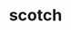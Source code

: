 ---
title: "scotch"
layout: cache
categories: [package, develop]
meta: {"compilers": ["gcc@11.4.0", "gcc@12.4.0", "intel-oneapi-compilers@2024.1.0", "intel-oneapi-compilers@2025.1.0"], "num_specs": 99, "num_specs_by_stack": {"aws-pcluster-neoverse_v1": 17, "aws-pcluster-x86_64_v4": 28, "e4s": 27, "e4s-neoverse-v2": 13, "e4s-oneapi": 14, "root": 99}, "oss": ["amzn2", "ubuntu22.04"], "platforms": ["linux"], "stacks": ["aws-pcluster-neoverse_v1", "aws-pcluster-x86_64_v4", "e4s", "e4s-neoverse-v2", "e4s-oneapi", "root"], "targets": ["neoverse_v1", "neoverse_v2", "x86_64_v3", "x86_64_v4"], "versions": ["6.0.9", "7.0.7"]}
spec_details: [{"compiler": "intel-oneapi-compilers@2025.1.0", "hash": "23qarafatj3bnd5b3djgh6ehjnhurbuq", "os": "ubuntu22.04", "platform": "linux", "size": "-", "stacks": ["e4s-oneapi", "root"], "target": "x86_64_v3", "variants": ["build_system=cmake", "build_type=Release", "+compression", "~esmumps", "generator=make", "~int64", "~ipo", "~metis", "+mpi", "~mpi_thread", "~noarch", "+shared", "+threads"], "versions": ["7.0.7"]}, {"compiler": "gcc@12.4.0", "hash": "2geffdlcauislpkz6jivjths7srrt7uv", "os": "amzn2", "platform": "linux", "size": "-", "stacks": ["aws-pcluster-neoverse_v1", "root"], "target": "neoverse_v1", "variants": ["build_system=makefile", "+compression", "~esmumps", "~int64", "~metis", "+mpi", "~mpi_thread", "~noarch", "+shared", "+threads"], "versions": ["6.0.9"]}, {"compiler": "intel-oneapi-compilers@2025.1.0", "hash": "2yj5wvaxxiyl6o6fjslcipddkatukiw7", "os": "ubuntu22.04", "platform": "linux", "size": "-", "stacks": ["e4s-oneapi", "root"], "target": "x86_64_v3", "variants": ["build_system=cmake", "build_type=Release", "+compression", "~esmumps", "generator=make", "~int64", "~ipo", "~metis", "+mpi", "~mpi_thread", "~noarch", "+shared", "+threads"], "versions": ["7.0.7"]}, {"compiler": "intel-oneapi-compilers@2024.1.0", "hash": "32sv2ut2mny54ienfrsbjkh2rpfrjvvd", "os": "amzn2", "platform": "linux", "size": "-", "stacks": ["aws-pcluster-x86_64_v4", "root"], "target": "x86_64_v3", "variants": ["build_system=makefile", "+compression", "~esmumps", "~int64", "~metis", "+mpi", "~mpi_thread", "~noarch", "+shared", "+threads"], "versions": ["6.0.9"]}, {"compiler": "gcc@11.4.0", "hash": "376dkl2s5diyc6p3zx2atbaumt736jxd", "os": "ubuntu22.04", "platform": "linux", "size": "-", "stacks": ["e4s-neoverse-v2", "root"], "target": "neoverse_v2", "variants": ["build_system=cmake", "build_type=Release", "+compression", "~esmumps", "generator=make", "~int64", "~ipo", "~metis", "+mpi", "~mpi_thread", "~noarch", "+shared", "+threads"], "versions": ["7.0.7"]}, {"compiler": "intel-oneapi-compilers@2024.1.0", "hash": "3d2m5esvk6dzlcxbmqeraenddnqxoimu", "os": "amzn2", "platform": "linux", "size": "-", "stacks": ["aws-pcluster-x86_64_v4", "root"], "target": "x86_64_v4", "variants": ["build_system=makefile", "+compression", "~esmumps", "~int64", "~metis", "+mpi", "~mpi_thread", "~noarch", "+shared", "+threads"], "versions": ["6.0.9"]}, {"compiler": "gcc@11.4.0", "hash": "3iu54hl4bnrt5recbcdkwb5nsa4rllkx", "os": "ubuntu22.04", "platform": "linux", "size": "-", "stacks": ["e4s", "root"], "target": "x86_64_v3", "variants": ["build_system=cmake", "build_type=Release", "+compression", "~esmumps", "generator=make", "~int64", "~ipo", "~metis", "+mpi", "~mpi_thread", "~noarch", "+shared", "+threads"], "versions": ["7.0.7"]}, {"compiler": "intel-oneapi-compilers@2024.1.0", "hash": "3rbkiphhydwznn4hraqqu3pmvbmvfh6o", "os": "amzn2", "platform": "linux", "size": "-", "stacks": ["aws-pcluster-x86_64_v4", "root"], "target": "x86_64_v4", "variants": ["build_system=makefile", "+compression", "~esmumps", "~int64", "~metis", "+mpi", "~mpi_thread", "~noarch", "+shared", "+threads"], "versions": ["6.0.9"]}, {"compiler": "intel-oneapi-compilers@2024.1.0", "hash": "4om5fyzdv6m3ocuytxnusj35ikjbce24", "os": "amzn2", "platform": "linux", "size": "-", "stacks": ["aws-pcluster-x86_64_v4", "root"], "target": "x86_64_v4", "variants": ["build_system=makefile", "+compression", "~esmumps", "~int64", "~metis", "+mpi", "~mpi_thread", "~noarch", "+shared", "+threads"], "versions": ["6.0.9"]}, {"compiler": "intel-oneapi-compilers@2024.1.0", "hash": "5piidbtbjtgduuvmu65e7trtl2qn6ksj", "os": "amzn2", "platform": "linux", "size": "-", "stacks": ["aws-pcluster-x86_64_v4", "root"], "target": "x86_64_v3", "variants": ["build_system=makefile", "+compression", "~esmumps", "~int64", "~metis", "+mpi", "~mpi_thread", "~noarch", "+shared", "+threads"], "versions": ["6.0.9"]}, {"compiler": "gcc@12.4.0", "hash": "6ucnerer7u6dweenb2qllstlgwxuadv2", "os": "amzn2", "platform": "linux", "size": "-", "stacks": ["aws-pcluster-neoverse_v1", "root"], "target": "neoverse_v1", "variants": ["build_system=makefile", "+compression", "~esmumps", "~int64", "~metis", "+mpi", "~mpi_thread", "~noarch", "+shared", "+threads"], "versions": ["6.0.9"]}, {"compiler": "intel-oneapi-compilers@2024.1.0", "hash": "74em2vfrnrdvcgljijy3ciycu5hw5fnr", "os": "amzn2", "platform": "linux", "size": "-", "stacks": ["aws-pcluster-x86_64_v4", "root"], "target": "x86_64_v4", "variants": ["build_system=makefile", "+compression", "~esmumps", "~int64", "~metis", "+mpi", "~mpi_thread", "~noarch", "+shared", "+threads"], "versions": ["6.0.9"]}, {"compiler": "gcc@12.4.0", "hash": "7cw5ewr7n77wspnsp4hkclaqzrnzvlcd", "os": "amzn2", "platform": "linux", "size": "-", "stacks": ["aws-pcluster-neoverse_v1", "root"], "target": "neoverse_v1", "variants": ["build_system=makefile", "+compression", "~esmumps", "~int64", "~metis", "+mpi", "~mpi_thread", "~noarch", "+shared", "+threads"], "versions": ["6.0.9"]}, {"compiler": "gcc@11.4.0", "hash": "azzstvgdarbqvbtkltey7miwi3ym4szv", "os": "ubuntu22.04", "platform": "linux", "size": "-", "stacks": ["e4s", "root"], "target": "x86_64_v3", "variants": ["build_system=cmake", "build_type=Release", "+compression", "~esmumps", "generator=make", "~int64", "~ipo", "~metis", "+mpi", "~mpi_thread", "~noarch", "+shared", "+threads"], "versions": ["7.0.7"]}, {"compiler": "gcc@11.4.0", "hash": "behjwvaf36u4kyowg7sugfkvd5kjueu4", "os": "ubuntu22.04", "platform": "linux", "size": "-", "stacks": ["e4s-neoverse-v2", "root"], "target": "neoverse_v2", "variants": ["build_system=cmake", "build_type=Release", "+compression", "~esmumps", "generator=make", "~int64", "~ipo", "~metis", "+mpi", "~mpi_thread", "~noarch", "+shared", "+threads"], "versions": ["7.0.7"]}, {"compiler": "gcc@11.4.0", "hash": "ckgnqjlavqcr5rvvu7doaxhnp77h7kpf", "os": "ubuntu22.04", "platform": "linux", "size": "-", "stacks": ["e4s", "root"], "target": "x86_64_v3", "variants": ["build_system=cmake", "build_type=Release", "+compression", "~esmumps", "generator=make", "~int64", "~ipo", "~metis", "+mpi", "~mpi_thread", "~noarch", "+shared", "+threads"], "versions": ["7.0.7"]}, {"compiler": "intel-oneapi-compilers@2024.1.0", "hash": "clxpdvbggk45yxdklikr3ecarh6cldqc", "os": "amzn2", "platform": "linux", "size": "-", "stacks": ["aws-pcluster-x86_64_v4", "root"], "target": "x86_64_v4", "variants": ["build_system=makefile", "+compression", "~esmumps", "~int64", "~metis", "+mpi", "~mpi_thread", "~noarch", "+shared", "+threads"], "versions": ["6.0.9"]}, {"compiler": "gcc@11.4.0", "hash": "cu5yda54brt67ahfrrfav72knizgskra", "os": "ubuntu22.04", "platform": "linux", "size": "-", "stacks": ["e4s", "root"], "target": "x86_64_v3", "variants": ["build_system=cmake", "build_type=Release", "+compression", "~esmumps", "generator=make", "~int64", "~ipo", "~metis", "+mpi", "~mpi_thread", "~noarch", "+shared", "+threads"], "versions": ["7.0.7"]}, {"compiler": "gcc@12.4.0", "hash": "cwbg2jmpz7polq4uv4s2prxjzc75uuiz", "os": "amzn2", "platform": "linux", "size": "-", "stacks": ["aws-pcluster-neoverse_v1", "root"], "target": "neoverse_v1", "variants": ["build_system=makefile", "+compression", "~esmumps", "~int64", "~metis", "+mpi", "~mpi_thread", "~noarch", "+shared", "+threads"], "versions": ["6.0.9"]}, {"compiler": "intel-oneapi-compilers@2025.1.0", "hash": "czkgwuklt7obxziwsvgrpm5ibuutbead", "os": "ubuntu22.04", "platform": "linux", "size": "-", "stacks": ["e4s-oneapi", "root"], "target": "x86_64_v3", "variants": ["build_system=cmake", "build_type=Release", "+compression", "~esmumps", "generator=make", "~int64", "~ipo", "~metis", "+mpi", "~mpi_thread", "~noarch", "+shared", "+threads"], "versions": ["7.0.7"]}, {"compiler": "intel-oneapi-compilers@2024.1.0", "hash": "d3k3gicuvopdmhn53hpognkshgoejddi", "os": "amzn2", "platform": "linux", "size": "-", "stacks": ["aws-pcluster-x86_64_v4", "root"], "target": "x86_64_v4", "variants": ["build_system=makefile", "+compression", "~esmumps", "~int64", "~metis", "+mpi", "~mpi_thread", "~noarch", "+shared", "+threads"], "versions": ["6.0.9"]}, {"compiler": "intel-oneapi-compilers@2024.1.0", "hash": "de66q57eipehx3fewt72ikwwy5dgm7wt", "os": "amzn2", "platform": "linux", "size": "-", "stacks": ["aws-pcluster-x86_64_v4", "root"], "target": "x86_64_v4", "variants": ["build_system=makefile", "+compression", "~esmumps", "~int64", "~metis", "+mpi", "~mpi_thread", "~noarch", "+shared", "+threads"], "versions": ["6.0.9"]}, {"compiler": "intel-oneapi-compilers@2024.1.0", "hash": "dhinkd6ouc7uijfzabrhjksvjpvjzmpk", "os": "amzn2", "platform": "linux", "size": "-", "stacks": ["aws-pcluster-x86_64_v4", "root"], "target": "x86_64_v4", "variants": ["build_system=makefile", "+compression", "~esmumps", "~int64", "~metis", "+mpi", "~mpi_thread", "~noarch", "+shared", "+threads"], "versions": ["6.0.9"]}, {"compiler": "intel-oneapi-compilers@2025.1.0", "hash": "dmosjjk6itawy52273vzfwvtjq7nu26j", "os": "ubuntu22.04", "platform": "linux", "size": "-", "stacks": ["e4s-oneapi", "root"], "target": "x86_64_v3", "variants": ["build_system=cmake", "build_type=Release", "+compression", "~esmumps", "generator=make", "~int64", "~ipo", "~metis", "+mpi", "~mpi_thread", "~noarch", "+shared", "+threads"], "versions": ["7.0.7"]}, {"compiler": "intel-oneapi-compilers@2024.1.0", "hash": "dnod745aevo5u4vjalxyctch75pb6vzz", "os": "amzn2", "platform": "linux", "size": "-", "stacks": ["aws-pcluster-x86_64_v4", "root"], "target": "x86_64_v3", "variants": ["build_system=makefile", "+compression", "~esmumps", "~int64", "~metis", "+mpi", "~mpi_thread", "~noarch", "+shared", "+threads"], "versions": ["6.0.9"]}, {"compiler": "intel-oneapi-compilers@2024.1.0", "hash": "dw53tis57g3eimlv5q4pmvdizh42xv2f", "os": "amzn2", "platform": "linux", "size": "-", "stacks": ["aws-pcluster-x86_64_v4", "root"], "target": "x86_64_v3", "variants": ["build_system=makefile", "+compression", "~esmumps", "~int64", "~metis", "+mpi", "~mpi_thread", "~noarch", "+shared", "+threads"], "versions": ["6.0.9"]}, {"compiler": "intel-oneapi-compilers@2024.1.0", "hash": "e6lxi2rbn5a5545pntg4xquyenoaxm3m", "os": "amzn2", "platform": "linux", "size": "-", "stacks": ["aws-pcluster-x86_64_v4", "root"], "target": "x86_64_v3", "variants": ["build_system=makefile", "+compression", "~esmumps", "~int64", "~metis", "+mpi", "~mpi_thread", "~noarch", "+shared", "+threads"], "versions": ["6.0.9"]}, {"compiler": "gcc@12.4.0", "hash": "edl5qoufvwjl34hq562bld6fwmzocjco", "os": "amzn2", "platform": "linux", "size": "-", "stacks": ["aws-pcluster-neoverse_v1", "root"], "target": "neoverse_v1", "variants": ["build_system=makefile", "+compression", "~esmumps", "~int64", "~metis", "+mpi", "~mpi_thread", "~noarch", "+shared", "+threads"], "versions": ["6.0.9"]}, {"compiler": "gcc@11.4.0", "hash": "edmzdyc7kahdvd6dcvbr65ba7sj5mito", "os": "ubuntu22.04", "platform": "linux", "size": "-", "stacks": ["e4s", "root"], "target": "x86_64_v3", "variants": ["build_system=cmake", "build_type=Release", "+compression", "~esmumps", "generator=make", "~int64", "~ipo", "~metis", "+mpi", "~mpi_thread", "~noarch", "+shared", "+threads"], "versions": ["7.0.7"]}, {"compiler": "gcc@11.4.0", "hash": "eogoxyogeuxwuzptgwyenjz7uybezqyd", "os": "ubuntu22.04", "platform": "linux", "size": "-", "stacks": ["e4s", "root"], "target": "x86_64_v3", "variants": ["build_system=cmake", "build_type=Release", "+compression", "~esmumps", "generator=make", "~int64", "~ipo", "~metis", "+mpi", "~mpi_thread", "~noarch", "+shared", "+threads"], "versions": ["7.0.7"]}, {"compiler": "intel-oneapi-compilers@2024.1.0", "hash": "esqelokxwapicqzsyotamarnphexfskn", "os": "amzn2", "platform": "linux", "size": "-", "stacks": ["aws-pcluster-x86_64_v4", "root"], "target": "x86_64_v3", "variants": ["build_system=makefile", "+compression", "~esmumps", "~int64", "~metis", "+mpi", "~mpi_thread", "~noarch", "+shared", "+threads"], "versions": ["6.0.9"]}, {"compiler": "intel-oneapi-compilers@2024.1.0", "hash": "ex6qthqnugqa6rmuhwl47zm5kdhr5h2z", "os": "amzn2", "platform": "linux", "size": "-", "stacks": ["aws-pcluster-x86_64_v4", "root"], "target": "x86_64_v4", "variants": ["build_system=makefile", "+compression", "~esmumps", "~int64", "~metis", "+mpi", "~mpi_thread", "~noarch", "+shared", "+threads"], "versions": ["6.0.9"]}, {"compiler": "gcc@11.4.0", "hash": "fimutoffrjyfpwpcgr2wkvrhn7b6fh4l", "os": "ubuntu22.04", "platform": "linux", "size": "-", "stacks": ["e4s", "root"], "target": "x86_64_v3", "variants": ["build_system=cmake", "build_type=Release", "+compression", "~esmumps", "generator=make", "~int64", "~ipo", "~metis", "+mpi", "~mpi_thread", "~noarch", "+shared", "+threads"], "versions": ["7.0.7"]}, {"compiler": "gcc@11.4.0", "hash": "fmkwarjonxqq5k2kvmmwrikwrx2upajh", "os": "ubuntu22.04", "platform": "linux", "size": "-", "stacks": ["e4s-neoverse-v2", "root"], "target": "neoverse_v2", "variants": ["build_system=cmake", "build_type=Release", "+compression", "~esmumps", "generator=make", "~int64", "~ipo", "~metis", "+mpi", "~mpi_thread", "~noarch", "+shared", "+threads"], "versions": ["7.0.7"]}, {"compiler": "gcc@11.4.0", "hash": "g4mvpy2ejfir4t3kqfmsqv4po3yaou5e", "os": "ubuntu22.04", "platform": "linux", "size": "-", "stacks": ["e4s-neoverse-v2", "root"], "target": "neoverse_v2", "variants": ["build_system=cmake", "build_type=Release", "+compression", "~esmumps", "generator=make", "~int64", "~ipo", "~metis", "+mpi", "~mpi_thread", "~noarch", "+shared", "+threads"], "versions": ["7.0.7"]}, {"compiler": "gcc@11.4.0", "hash": "geba2qrghm6zqdyeh2lly5tjzwyfjyhv", "os": "ubuntu22.04", "platform": "linux", "size": "-", "stacks": ["e4s", "root"], "target": "x86_64_v3", "variants": ["build_system=cmake", "build_type=Release", "+compression", "~esmumps", "generator=make", "~int64", "~ipo", "~metis", "+mpi", "~mpi_thread", "~noarch", "+shared", "+threads"], "versions": ["7.0.7"]}, {"compiler": "gcc@11.4.0", "hash": "hapxn4ijqy5yvmxvjph5wdie44noaz4u", "os": "ubuntu22.04", "platform": "linux", "size": "-", "stacks": ["e4s", "root"], "target": "x86_64_v3", "variants": ["build_system=cmake", "build_type=Release", "+compression", "~esmumps", "generator=make", "~int64", "~ipo", "~metis", "+mpi", "~mpi_thread", "~noarch", "+shared", "+threads"], "versions": ["7.0.7"]}, {"compiler": "intel-oneapi-compilers@2025.1.0", "hash": "hsysffgh6uymedkk33emvee6cr6gyl6w", "os": "ubuntu22.04", "platform": "linux", "size": "-", "stacks": ["e4s-oneapi", "root"], "target": "x86_64_v3", "variants": ["build_system=cmake", "build_type=Release", "+compression", "~esmumps", "generator=make", "~int64", "~ipo", "~metis", "+mpi", "~mpi_thread", "~noarch", "+shared", "+threads"], "versions": ["7.0.7"]}, {"compiler": "gcc@11.4.0", "hash": "htlke5ca263ofllujporpuunoi562h5y", "os": "ubuntu22.04", "platform": "linux", "size": "-", "stacks": ["e4s-neoverse-v2", "root"], "target": "neoverse_v2", "variants": ["build_system=cmake", "build_type=Release", "+compression", "~esmumps", "generator=make", "~int64", "~ipo", "~metis", "+mpi", "~mpi_thread", "~noarch", "+shared", "+threads"], "versions": ["7.0.7"]}, {"compiler": "intel-oneapi-compilers@2025.1.0", "hash": "husipywc45e5kphsyhsvfnlg2y44havv", "os": "ubuntu22.04", "platform": "linux", "size": "-", "stacks": ["e4s-oneapi", "root"], "target": "x86_64_v3", "variants": ["build_system=cmake", "build_type=Release", "+compression", "~esmumps", "generator=make", "~int64", "~ipo", "~metis", "+mpi", "~mpi_thread", "~noarch", "+shared", "+threads"], "versions": ["7.0.7"]}, {"compiler": "gcc@11.4.0", "hash": "huyunkgxfbs24mzxoae6sio4e7a5k3vj", "os": "ubuntu22.04", "platform": "linux", "size": "-", "stacks": ["e4s-neoverse-v2", "root"], "target": "neoverse_v2", "variants": ["build_system=cmake", "build_type=Release", "+compression", "~esmumps", "generator=make", "~int64", "~ipo", "~metis", "+mpi", "~mpi_thread", "~noarch", "+shared", "+threads"], "versions": ["7.0.7"]}, {"compiler": "gcc@12.4.0", "hash": "hxnxeuhv4ybpuc4kdot2ityjz2fqmvlr", "os": "amzn2", "platform": "linux", "size": "-", "stacks": ["aws-pcluster-neoverse_v1", "root"], "target": "neoverse_v1", "variants": ["build_system=makefile", "+compression", "~esmumps", "~int64", "~metis", "+mpi", "~mpi_thread", "~noarch", "+shared", "+threads"], "versions": ["6.0.9"]}, {"compiler": "gcc@11.4.0", "hash": "i4ek5bywjgx22gu627ou52rk5ms5uzby", "os": "ubuntu22.04", "platform": "linux", "size": "-", "stacks": ["e4s", "root"], "target": "x86_64_v3", "variants": ["build_system=cmake", "build_type=Release", "+compression", "~esmumps", "generator=make", "~int64", "~ipo", "~metis", "+mpi", "~mpi_thread", "~noarch", "+shared", "+threads"], "versions": ["7.0.7"]}, {"compiler": "gcc@11.4.0", "hash": "iajrtpr3pdfy2a2pljrwuwvg5e6d6ego", "os": "ubuntu22.04", "platform": "linux", "size": "-", "stacks": ["e4s-neoverse-v2", "root"], "target": "neoverse_v2", "variants": ["build_system=cmake", "build_type=Release", "+compression", "~esmumps", "generator=make", "~int64", "~ipo", "~metis", "+mpi", "~mpi_thread", "~noarch", "+shared", "+threads"], "versions": ["7.0.7"]}, {"compiler": "gcc@12.4.0", "hash": "ibqxdmepzilmdjswboeft4gaztibm6nd", "os": "amzn2", "platform": "linux", "size": "-", "stacks": ["aws-pcluster-neoverse_v1", "root"], "target": "neoverse_v1", "variants": ["build_system=makefile", "+compression", "~esmumps", "~int64", "~metis", "+mpi", "~mpi_thread", "~noarch", "+shared", "+threads"], "versions": ["6.0.9"]}, {"compiler": "intel-oneapi-compilers@2025.1.0", "hash": "iwgrcm3dzkscm5ikolp7qcwwvhohhxqq", "os": "ubuntu22.04", "platform": "linux", "size": "-", "stacks": ["e4s-oneapi", "root"], "target": "x86_64_v3", "variants": ["build_system=cmake", "build_type=Release", "+compression", "~esmumps", "generator=make", "~int64", "~ipo", "~metis", "+mpi", "~mpi_thread", "~noarch", "+shared", "+threads"], "versions": ["7.0.7"]}, {"compiler": "gcc@11.4.0", "hash": "j5w5tenkwzn4rnzam3q72ja2m5tg7cth", "os": "ubuntu22.04", "platform": "linux", "size": "-", "stacks": ["e4s", "root"], "target": "x86_64_v3", "variants": ["build_system=cmake", "build_type=Release", "+compression", "~esmumps", "generator=make", "~int64", "~ipo", "~metis", "+mpi", "~mpi_thread", "~noarch", "+shared", "+threads"], "versions": ["7.0.7"]}, {"compiler": "intel-oneapi-compilers@2025.1.0", "hash": "jz4wd7svrggjssrxwda6qstv25uhyl7w", "os": "ubuntu22.04", "platform": "linux", "size": "-", "stacks": ["e4s-oneapi", "root"], "target": "x86_64_v3", "variants": ["build_system=cmake", "build_type=Release", "+compression", "~esmumps", "generator=make", "~int64", "~ipo", "~metis", "+mpi", "~mpi_thread", "~noarch", "+shared", "+threads"], "versions": ["7.0.7"]}, {"compiler": "gcc@11.4.0", "hash": "k72wiras5n35b2jcbic44h27423bslz2", "os": "ubuntu22.04", "platform": "linux", "size": "-", "stacks": ["e4s", "root"], "target": "x86_64_v3", "variants": ["build_system=cmake", "build_type=Release", "+compression", "~esmumps", "generator=make", "~int64", "~ipo", "~metis", "+mpi", "~mpi_thread", "~noarch", "+shared", "+threads"], "versions": ["7.0.7"]}, {"compiler": "gcc@11.4.0", "hash": "k7xlrrmunlnr2gg7oq2mxlqucqmnwklw", "os": "ubuntu22.04", "platform": "linux", "size": "-", "stacks": ["e4s", "root"], "target": "x86_64_v3", "variants": ["build_system=cmake", "build_type=Release", "+compression", "~esmumps", "generator=make", "~int64", "~ipo", "~metis", "+mpi", "~mpi_thread", "~noarch", "+shared", "+threads"], "versions": ["7.0.7"]}, {"compiler": "gcc@12.4.0", "hash": "kbnqvklv3iromsyktknfjlhyaahdbulb", "os": "amzn2", "platform": "linux", "size": "-", "stacks": ["aws-pcluster-neoverse_v1", "root"], "target": "neoverse_v1", "variants": ["build_system=makefile", "+compression", "~esmumps", "~int64", "~metis", "+mpi", "~mpi_thread", "~noarch", "+shared", "+threads"], "versions": ["6.0.9"]}, {"compiler": "intel-oneapi-compilers@2024.1.0", "hash": "kcu6fsfmwof2tkkbhltpluxyeiue5k7k", "os": "amzn2", "platform": "linux", "size": "-", "stacks": ["aws-pcluster-x86_64_v4", "root"], "target": "x86_64_v4", "variants": ["build_system=makefile", "+compression", "~esmumps", "~int64", "~metis", "+mpi", "~mpi_thread", "~noarch", "+shared", "+threads"], "versions": ["6.0.9"]}, {"compiler": "gcc@11.4.0", "hash": "kwdlyxprpt2hzrcowvimkramzgzzp3lf", "os": "ubuntu22.04", "platform": "linux", "size": "-", "stacks": ["e4s-neoverse-v2", "root"], "target": "neoverse_v2", "variants": ["build_system=cmake", "build_type=Release", "+compression", "~esmumps", "generator=make", "~int64", "~ipo", "~metis", "+mpi", "~mpi_thread", "~noarch", "+shared", "+threads"], "versions": ["7.0.7"]}, {"compiler": "intel-oneapi-compilers@2025.1.0", "hash": "l36vsfzjqrswmpyp3avf3d7aqn2dpeoh", "os": "ubuntu22.04", "platform": "linux", "size": "-", "stacks": ["e4s-oneapi", "root"], "target": "x86_64_v3", "variants": ["build_system=cmake", "build_type=Release", "+compression", "~esmumps", "generator=make", "~int64", "~ipo", "~metis", "+mpi", "~mpi_thread", "~noarch", "+shared", "+threads"], "versions": ["7.0.7"]}, {"compiler": "gcc@11.4.0", "hash": "lneauotpcudldztj6i7cci3suh55lhwh", "os": "ubuntu22.04", "platform": "linux", "size": "-", "stacks": ["e4s", "root"], "target": "x86_64_v3", "variants": ["build_system=cmake", "build_type=Release", "+compression", "~esmumps", "generator=make", "~int64", "~ipo", "~metis", "+mpi", "~mpi_thread", "~noarch", "+shared", "+threads"], "versions": ["7.0.7"]}, {"compiler": "gcc@11.4.0", "hash": "m4lm2744ipimr4sxpdexcro5uoniubx2", "os": "ubuntu22.04", "platform": "linux", "size": "-", "stacks": ["e4s", "root"], "target": "x86_64_v3", "variants": ["build_system=cmake", "build_type=Release", "+compression", "~esmumps", "generator=make", "~int64", "~ipo", "~metis", "+mpi", "~mpi_thread", "~noarch", "+shared", "+threads"], "versions": ["7.0.7"]}, {"compiler": "gcc@11.4.0", "hash": "miobzt7epl7kywtvr64q2qeprvizzpza", "os": "ubuntu22.04", "platform": "linux", "size": "-", "stacks": ["e4s", "root"], "target": "x86_64_v3", "variants": ["build_system=cmake", "build_type=Release", "+compression", "~esmumps", "generator=make", "~int64", "~ipo", "~metis", "+mpi", "~mpi_thread", "~noarch", "+shared", "+threads"], "versions": ["7.0.7"]}, {"compiler": "intel-oneapi-compilers@2024.1.0", "hash": "n3m6o224tg3nnictu3cmt2rsi4e4ho5f", "os": "amzn2", "platform": "linux", "size": "-", "stacks": ["aws-pcluster-x86_64_v4", "root"], "target": "x86_64_v3", "variants": ["build_system=makefile", "+compression", "~esmumps", "~int64", "~metis", "+mpi", "~mpi_thread", "~noarch", "+shared", "+threads"], "versions": ["6.0.9"]}, {"compiler": "gcc@11.4.0", "hash": "nexww56j3k3rintzpeoprt7uktjwqcba", "os": "ubuntu22.04", "platform": "linux", "size": "-", "stacks": ["e4s", "root"], "target": "x86_64_v3", "variants": ["build_system=cmake", "build_type=Release", "+compression", "~esmumps", "generator=make", "~int64", "~ipo", "~metis", "+mpi", "~mpi_thread", "~noarch", "+shared", "+threads"], "versions": ["7.0.7"]}, {"compiler": "intel-oneapi-compilers@2025.1.0", "hash": "nohocoeykij7hnhsfsd2qta3xwuejd5w", "os": "ubuntu22.04", "platform": "linux", "size": "-", "stacks": ["e4s-oneapi", "root"], "target": "x86_64_v3", "variants": ["build_system=cmake", "build_type=Release", "+compression", "~esmumps", "generator=make", "~int64", "~ipo", "~metis", "+mpi", "~mpi_thread", "~noarch", "+shared", "+threads"], "versions": ["7.0.7"]}, {"compiler": "gcc@11.4.0", "hash": "np3cees4vjrfinc5t4pjaa2doi4bljio", "os": "ubuntu22.04", "platform": "linux", "size": "-", "stacks": ["e4s", "root"], "target": "x86_64_v3", "variants": ["build_system=cmake", "build_type=Release", "+compression", "~esmumps", "generator=make", "~int64", "~ipo", "~metis", "+mpi", "~mpi_thread", "~noarch", "+shared", "+threads"], "versions": ["7.0.7"]}, {"compiler": "gcc@11.4.0", "hash": "nqllrjlzblefoly4ieyorw6uc7icsuc6", "os": "ubuntu22.04", "platform": "linux", "size": "-", "stacks": ["e4s", "root"], "target": "x86_64_v3", "variants": ["build_system=cmake", "build_type=Release", "+compression", "~esmumps", "generator=make", "~int64", "~ipo", "~metis", "+mpi", "~mpi_thread", "~noarch", "+shared", "+threads"], "versions": ["7.0.7"]}, {"compiler": "intel-oneapi-compilers@2024.1.0", "hash": "phwmluqjrb7luifgrjvnic54u47xkek5", "os": "amzn2", "platform": "linux", "size": "-", "stacks": ["aws-pcluster-x86_64_v4", "root"], "target": "x86_64_v4", "variants": ["build_system=makefile", "+compression", "~esmumps", "~int64", "~metis", "+mpi", "~mpi_thread", "~noarch", "+shared", "+threads"], "versions": ["6.0.9"]}, {"compiler": "intel-oneapi-compilers@2024.1.0", "hash": "piher63jb7ay2nv4jbofsxip4g4gzzgh", "os": "amzn2", "platform": "linux", "size": "-", "stacks": ["aws-pcluster-x86_64_v4", "root"], "target": "x86_64_v4", "variants": ["build_system=makefile", "+compression", "~esmumps", "~int64", "~metis", "+mpi", "~mpi_thread", "~noarch", "+shared", "+threads"], "versions": ["6.0.9"]}, {"compiler": "intel-oneapi-compilers@2024.1.0", "hash": "puofxzqfwyjs5stuzjs46ekkzrvrurth", "os": "amzn2", "platform": "linux", "size": "-", "stacks": ["aws-pcluster-x86_64_v4", "root"], "target": "x86_64_v3", "variants": ["build_system=makefile", "+compression", "~esmumps", "~int64", "~metis", "+mpi", "~mpi_thread", "~noarch", "+shared", "+threads"], "versions": ["6.0.9"]}, {"compiler": "gcc@12.4.0", "hash": "qb5hekcz3moztx7jhkr3ftmwgi5daf6w", "os": "amzn2", "platform": "linux", "size": "-", "stacks": ["aws-pcluster-neoverse_v1", "root"], "target": "neoverse_v1", "variants": ["build_system=makefile", "+compression", "~esmumps", "~int64", "~metis", "+mpi", "~mpi_thread", "~noarch", "+shared", "+threads"], "versions": ["6.0.9"]}, {"compiler": "intel-oneapi-compilers@2024.1.0", "hash": "rcnbwnjd2vjnjcjk6svqjy2qcyon5nv6", "os": "amzn2", "platform": "linux", "size": "-", "stacks": ["aws-pcluster-x86_64_v4", "root"], "target": "x86_64_v3", "variants": ["build_system=makefile", "+compression", "~esmumps", "~int64", "~metis", "+mpi", "~mpi_thread", "~noarch", "+shared", "+threads"], "versions": ["6.0.9"]}, {"compiler": "gcc@11.4.0", "hash": "sgbwh3t3qhxqn7vgvzgmsliv4s3n4vns", "os": "ubuntu22.04", "platform": "linux", "size": "-", "stacks": ["e4s-neoverse-v2", "root"], "target": "neoverse_v2", "variants": ["build_system=cmake", "build_type=Release", "+compression", "~esmumps", "generator=make", "~int64", "~ipo", "~metis", "+mpi", "~mpi_thread", "~noarch", "+shared", "+threads"], "versions": ["7.0.7"]}, {"compiler": "gcc@12.4.0", "hash": "smoi72d5xkq4nsns24wgprifnzbvywtl", "os": "amzn2", "platform": "linux", "size": "-", "stacks": ["aws-pcluster-neoverse_v1", "root"], "target": "neoverse_v1", "variants": ["build_system=makefile", "+compression", "~esmumps", "~int64", "~metis", "+mpi", "~mpi_thread", "~noarch", "+shared", "+threads"], "versions": ["6.0.9"]}, {"compiler": "intel-oneapi-compilers@2024.1.0", "hash": "sqgrxklxeike2hgqwc5gbmxaqpyvxnxr", "os": "amzn2", "platform": "linux", "size": "-", "stacks": ["aws-pcluster-x86_64_v4", "root"], "target": "x86_64_v3", "variants": ["build_system=makefile", "+compression", "~esmumps", "~int64", "~metis", "+mpi", "~mpi_thread", "~noarch", "+shared", "+threads"], "versions": ["6.0.9"]}, {"compiler": "gcc@11.4.0", "hash": "ss6ly52zdq4aksbvyqixfi34tdijrfob", "os": "ubuntu22.04", "platform": "linux", "size": "-", "stacks": ["e4s-neoverse-v2", "root"], "target": "neoverse_v2", "variants": ["build_system=cmake", "build_type=Release", "+compression", "~esmumps", "generator=make", "~int64", "~ipo", "~metis", "+mpi", "~mpi_thread", "~noarch", "+shared", "+threads"], "versions": ["7.0.7"]}, {"compiler": "gcc@11.4.0", "hash": "syuhzrfafzznftk2ah6jgpjnb226gstk", "os": "ubuntu22.04", "platform": "linux", "size": "-", "stacks": ["e4s", "root"], "target": "x86_64_v3", "variants": ["build_system=cmake", "build_type=Release", "+compression", "~esmumps", "generator=make", "~int64", "~ipo", "~metis", "+mpi", "~mpi_thread", "~noarch", "+shared", "+threads"], "versions": ["7.0.7"]}, {"compiler": "gcc@12.4.0", "hash": "t5vz6mgdx5nts74if6nd5mn3ehrmmuab", "os": "amzn2", "platform": "linux", "size": "-", "stacks": ["aws-pcluster-neoverse_v1", "root"], "target": "neoverse_v1", "variants": ["build_system=makefile", "+compression", "~esmumps", "~int64", "~metis", "+mpi", "~mpi_thread", "~noarch", "+shared", "+threads"], "versions": ["6.0.9"]}, {"compiler": "gcc@12.4.0", "hash": "tduqnq6wgjllrewquu5lltni2v5k2xnb", "os": "amzn2", "platform": "linux", "size": "-", "stacks": ["aws-pcluster-neoverse_v1", "root"], "target": "neoverse_v1", "variants": ["build_system=makefile", "+compression", "~esmumps", "~int64", "~metis", "+mpi", "~mpi_thread", "~noarch", "+shared", "+threads"], "versions": ["6.0.9"]}, {"compiler": "gcc@11.4.0", "hash": "ti6qaoa5wtovlmfq2rqdtknq7eq2c2mz", "os": "ubuntu22.04", "platform": "linux", "size": "-", "stacks": ["e4s", "root"], "target": "x86_64_v3", "variants": ["build_system=cmake", "build_type=Release", "+compression", "~esmumps", "generator=make", "~int64", "~ipo", "~metis", "+mpi", "~mpi_thread", "~noarch", "+shared", "+threads"], "versions": ["7.0.7"]}, {"compiler": "gcc@11.4.0", "hash": "trzxuqrhxqid5ekwwt22pmfskwxtxcrv", "os": "ubuntu22.04", "platform": "linux", "size": "-", "stacks": ["e4s-neoverse-v2", "root"], "target": "neoverse_v2", "variants": ["build_system=cmake", "build_type=Release", "+compression", "~esmumps", "generator=make", "~int64", "~ipo", "~metis", "+mpi", "~mpi_thread", "~noarch", "+shared", "+threads"], "versions": ["7.0.7"]}, {"compiler": "gcc@12.4.0", "hash": "umk7yiejsqdvlwkakd5qtzgbxefs4v7e", "os": "amzn2", "platform": "linux", "size": "-", "stacks": ["aws-pcluster-neoverse_v1", "root"], "target": "neoverse_v1", "variants": ["build_system=makefile", "+compression", "~esmumps", "~int64", "~metis", "+mpi", "~mpi_thread", "~noarch", "+shared", "+threads"], "versions": ["6.0.9"]}, {"compiler": "intel-oneapi-compilers@2024.1.0", "hash": "undkohq524ielgbwzxau7425by3cnmdr", "os": "amzn2", "platform": "linux", "size": "-", "stacks": ["aws-pcluster-x86_64_v4", "root"], "target": "x86_64_v3", "variants": ["build_system=makefile", "+compression", "~esmumps", "~int64", "~metis", "+mpi", "~mpi_thread", "~noarch", "+shared", "+threads"], "versions": ["6.0.9"]}, {"compiler": "intel-oneapi-compilers@2025.1.0", "hash": "vkxvzbf3brxa26mmcz7niebr3gv5nplf", "os": "ubuntu22.04", "platform": "linux", "size": "-", "stacks": ["e4s-oneapi", "root"], "target": "x86_64_v3", "variants": ["build_system=cmake", "build_type=Release", "+compression", "~esmumps", "generator=make", "~int64", "~ipo", "~metis", "+mpi", "~mpi_thread", "~noarch", "+shared", "+threads"], "versions": ["7.0.7"]}, {"compiler": "gcc@12.4.0", "hash": "voplq3ks7xgue2df45nu3lpkdi2os6af", "os": "amzn2", "platform": "linux", "size": "-", "stacks": ["aws-pcluster-neoverse_v1", "root"], "target": "neoverse_v1", "variants": ["build_system=makefile", "+compression", "~esmumps", "~int64", "~metis", "+mpi", "~mpi_thread", "~noarch", "+shared", "+threads"], "versions": ["6.0.9"]}, {"compiler": "intel-oneapi-compilers@2024.1.0", "hash": "vp3rg2ds4gcg5lujshuf4dmmjqalvqef", "os": "amzn2", "platform": "linux", "size": "-", "stacks": ["aws-pcluster-x86_64_v4", "root"], "target": "x86_64_v4", "variants": ["build_system=makefile", "+compression", "~esmumps", "~int64", "~metis", "+mpi", "~mpi_thread", "~noarch", "+shared", "+threads"], "versions": ["6.0.9"]}, {"compiler": "gcc@11.4.0", "hash": "vpwedxjojwyfx3fvz4krgb5ekt4pv5vt", "os": "ubuntu22.04", "platform": "linux", "size": "-", "stacks": ["e4s", "root"], "target": "x86_64_v3", "variants": ["build_system=cmake", "build_type=Release", "+compression", "~esmumps", "generator=make", "~int64", "~ipo", "~metis", "+mpi", "~mpi_thread", "~noarch", "+shared", "+threads"], "versions": ["7.0.7"]}, {"compiler": "intel-oneapi-compilers@2025.1.0", "hash": "wqef5fjcqtbbhgxnca5dnkdu37ujvp3p", "os": "ubuntu22.04", "platform": "linux", "size": "-", "stacks": ["e4s-oneapi", "root"], "target": "x86_64_v3", "variants": ["build_system=cmake", "build_type=Release", "+compression", "~esmumps", "generator=make", "~int64", "~ipo", "~metis", "+mpi", "~mpi_thread", "~noarch", "+shared", "+threads"], "versions": ["7.0.7"]}, {"compiler": "intel-oneapi-compilers@2024.1.0", "hash": "wsjp5kzhshzgfl4d7vwjloynha62z5qa", "os": "amzn2", "platform": "linux", "size": "-", "stacks": ["aws-pcluster-x86_64_v4", "root"], "target": "x86_64_v3", "variants": ["build_system=makefile", "+compression", "~esmumps", "~int64", "~metis", "+mpi", "~mpi_thread", "~noarch", "+shared", "+threads"], "versions": ["6.0.9"]}, {"compiler": "gcc@11.4.0", "hash": "wulcsbqdimmy7ezpmsais4kfdv6pupgb", "os": "ubuntu22.04", "platform": "linux", "size": "-", "stacks": ["e4s", "root"], "target": "x86_64_v3", "variants": ["build_system=cmake", "build_type=Release", "+compression", "~esmumps", "generator=make", "~int64", "~ipo", "~metis", "+mpi", "~mpi_thread", "~noarch", "+shared", "+threads"], "versions": ["7.0.7"]}, {"compiler": "gcc@11.4.0", "hash": "wvcovolmvptqbfjcyacuznubcz5zxafd", "os": "ubuntu22.04", "platform": "linux", "size": "-", "stacks": ["e4s-neoverse-v2", "root"], "target": "neoverse_v2", "variants": ["build_system=cmake", "build_type=Release", "+compression", "~esmumps", "generator=make", "~int64", "~ipo", "~metis", "+mpi", "~mpi_thread", "~noarch", "+shared", "+threads"], "versions": ["7.0.7"]}, {"compiler": "intel-oneapi-compilers@2025.1.0", "hash": "wvt5p3ss73hu2rqnzfn4b7wygcta7oir", "os": "ubuntu22.04", "platform": "linux", "size": "-", "stacks": ["e4s-oneapi", "root"], "target": "x86_64_v3", "variants": ["build_system=cmake", "build_type=Release", "+compression", "~esmumps", "generator=make", "~int64", "~ipo", "~metis", "+mpi", "~mpi_thread", "~noarch", "+shared", "+threads"], "versions": ["7.0.7"]}, {"compiler": "gcc@11.4.0", "hash": "x2vgsh2vkvf7rqwku5akjattygqghtoz", "os": "ubuntu22.04", "platform": "linux", "size": "-", "stacks": ["e4s", "root"], "target": "x86_64_v3", "variants": ["build_system=cmake", "build_type=Release", "+compression", "~esmumps", "generator=make", "~int64", "~ipo", "~metis", "+mpi", "~mpi_thread", "~noarch", "+shared", "+threads"], "versions": ["7.0.7"]}, {"compiler": "intel-oneapi-compilers@2024.1.0", "hash": "xgpfcru34ogsllbmwgjiull6u6is73se", "os": "amzn2", "platform": "linux", "size": "-", "stacks": ["aws-pcluster-x86_64_v4", "root"], "target": "x86_64_v3", "variants": ["build_system=makefile", "+compression", "~esmumps", "~int64", "~metis", "+mpi", "~mpi_thread", "~noarch", "+shared", "+threads"], "versions": ["6.0.9"]}, {"compiler": "gcc@12.4.0", "hash": "xhiuwq7ztgf4gfucxvftzi65h7b2jqza", "os": "amzn2", "platform": "linux", "size": "-", "stacks": ["aws-pcluster-neoverse_v1", "root"], "target": "neoverse_v1", "variants": ["build_system=makefile", "+compression", "~esmumps", "~int64", "~metis", "+mpi", "~mpi_thread", "~noarch", "+shared", "+threads"], "versions": ["6.0.9"]}, {"compiler": "gcc@11.4.0", "hash": "y4mwgylvwmz2uvkqueqwyov6dlhejqru", "os": "ubuntu22.04", "platform": "linux", "size": "-", "stacks": ["e4s", "root"], "target": "x86_64_v3", "variants": ["build_system=cmake", "build_type=Release", "+compression", "~esmumps", "generator=make", "~int64", "~ipo", "~metis", "+mpi", "~mpi_thread", "~noarch", "+shared", "+threads"], "versions": ["7.0.7"]}, {"compiler": "gcc@12.4.0", "hash": "ycapmyqxa5azhr3ekooiuy6raura7bot", "os": "amzn2", "platform": "linux", "size": "-", "stacks": ["aws-pcluster-neoverse_v1", "root"], "target": "neoverse_v1", "variants": ["build_system=makefile", "+compression", "~esmumps", "~int64", "~metis", "+mpi", "~mpi_thread", "~noarch", "+shared", "+threads"], "versions": ["6.0.9"]}, {"compiler": "intel-oneapi-compilers@2024.1.0", "hash": "yfmjdy3b72ojcup5ya5fcssxf56cpcbg", "os": "amzn2", "platform": "linux", "size": "-", "stacks": ["aws-pcluster-x86_64_v4", "root"], "target": "x86_64_v3", "variants": ["build_system=makefile", "+compression", "~esmumps", "~int64", "~metis", "+mpi", "~mpi_thread", "~noarch", "+shared", "+threads"], "versions": ["6.0.9"]}, {"compiler": "intel-oneapi-compilers@2025.1.0", "hash": "yfmsfgtqet4u2r4thx74wu6wpfk4sx4w", "os": "ubuntu22.04", "platform": "linux", "size": "-", "stacks": ["e4s-oneapi", "root"], "target": "x86_64_v3", "variants": ["build_system=cmake", "build_type=Release", "+compression", "~esmumps", "generator=make", "~int64", "~ipo", "~metis", "+mpi", "~mpi_thread", "~noarch", "+shared", "+threads"], "versions": ["7.0.7"]}, {"compiler": "gcc@11.4.0", "hash": "yn5qyrhropvssmdp4whu6z7shw5awwof", "os": "ubuntu22.04", "platform": "linux", "size": "-", "stacks": ["e4s", "root"], "target": "x86_64_v3", "variants": ["build_system=cmake", "build_type=Release", "+compression", "~esmumps", "generator=make", "~int64", "~ipo", "~metis", "+mpi", "~mpi_thread", "~noarch", "+shared", "+threads"], "versions": ["7.0.7"]}, {"compiler": "gcc@12.4.0", "hash": "zbtvrvtjyqbpnqm542x2vhsa7unletl7", "os": "amzn2", "platform": "linux", "size": "-", "stacks": ["aws-pcluster-neoverse_v1", "root"], "target": "neoverse_v1", "variants": ["build_system=makefile", "+compression", "~esmumps", "~int64", "~metis", "+mpi", "~mpi_thread", "~noarch", "+shared", "+threads"], "versions": ["6.0.9"]}, {"compiler": "gcc@11.4.0", "hash": "zlnht7jpvgc3dqkscsnggfi2n3x4xlrv", "os": "ubuntu22.04", "platform": "linux", "size": "-", "stacks": ["e4s", "root"], "target": "x86_64_v3", "variants": ["build_system=cmake", "build_type=Release", "+compression", "~esmumps", "generator=make", "~int64", "~ipo", "~metis", "+mpi", "~mpi_thread", "~noarch", "+shared", "+threads"], "versions": ["7.0.7"]}, {"compiler": "intel-oneapi-compilers@2024.1.0", "hash": "zpi3hk6uwu6bp2riiqetfrdwhormezxx", "os": "amzn2", "platform": "linux", "size": "-", "stacks": ["aws-pcluster-x86_64_v4", "root"], "target": "x86_64_v4", "variants": ["build_system=makefile", "+compression", "~esmumps", "~int64", "~metis", "+mpi", "~mpi_thread", "~noarch", "+shared", "+threads"], "versions": ["6.0.9"]}, {"compiler": "gcc@11.4.0", "hash": "zr2d3ehnqgtzox7xjofgnj6tvm5efkp2", "os": "ubuntu22.04", "platform": "linux", "size": "-", "stacks": ["e4s-neoverse-v2", "root"], "target": "neoverse_v2", "variants": ["build_system=cmake", "build_type=Release", "+compression", "~esmumps", "generator=make", "~int64", "~ipo", "~metis", "+mpi", "~mpi_thread", "~noarch", "+shared", "+threads"], "versions": ["7.0.7"]}]
---